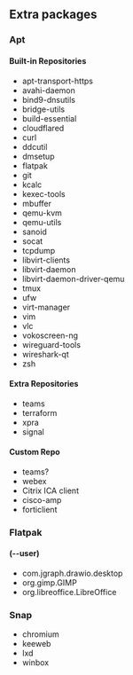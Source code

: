 ## Extra packages
### Apt
#### Built-in Repositories
* apt-transport-https
* avahi-daemon
* bind9-dnsutils
* bridge-utils
* build-essential
* cloudflared
* curl
* ddcutil
* dmsetup
* flatpak
* git
* kcalc
* kexec-tools
* mbuffer
* qemu-kvm
* qemu-utils
* sanoid
* socat
* tcpdump
* libvirt-clients
* libvirt-daemon
* libvirt-daemon-driver-qemu
* tmux
* ufw
* virt-manager
* vim
* vlc
* vokoscreen-ng
* wireguard-tools
* wireshark-qt
* zsh

#### Extra Repositories
* teams
* terraform
* xpra
* signal

#### Custom Repo
* teams?
* webex
* Citrix ICA client
* cisco-amp
* forticlient

### Flatpak
#### (--user)
* com.jgraph.drawio.desktop
* org.gimp.GIMP
* org.libreoffice.LibreOffice

### Snap
* chromium
* keeweb
* lxd
* winbox